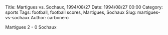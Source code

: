 Title: Martigues vs. Sochaux, 1994/08/27
Date: 1994/08/27 00:00
Category: sports
Tags: football, football scores, Martigues, Sochaux
Slug: martigues-vs-sochaux
Author: carbonero


Martigues 2 - 0 Sochaux
